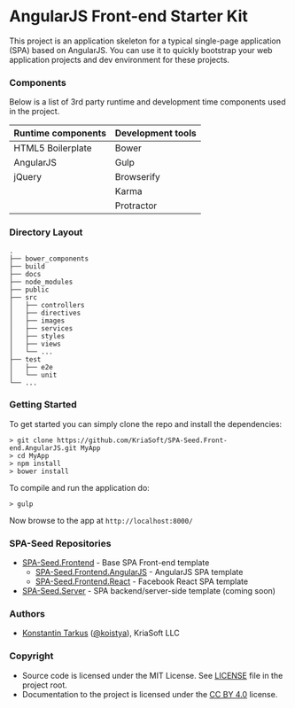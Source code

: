 AngularJS Front-end Starter Kit
===============================

This project is an application skeleton for a typical single-page application (SPA) based on AngularJS.
You can use it to quickly bootstrap your web application projects and dev environment for these projects.

### Components

Below is a list of 3rd party runtime and development time components used in the project.

| Runtime components | Development tools    |
|--------------------|----------------------|
| HTML5 Boilerplate  | Bower                |
| AngularJS          | Gulp                 |
| jQuery             | Browserify           |
|                    | Karma                |
|                    | Protractor           |

### Directory Layout

```
.
├── bower_components
├── build
├── docs
├── node_modules
├── public
├── src
│   ├── controllers
│   ├── directives
│   ├── images
│   ├── services
│   ├── styles
│   ├── views
│   └── ...
├── test
│   ├── e2e
│   └── unit
└── ...
```

### Getting Started

To get started you can simply clone the repo and install the dependencies:

```
> git clone https://github.com/KriaSoft/SPA-Seed.Front-end.AngularJS.git MyApp
> cd MyApp
> npm install
> bower install
```

To compile and run the application do:

```
> gulp
```

Now browse to the app at `http://localhost:8000/`

### SPA-Seed Repositories

 * [SPA-Seed.Frontend](https://github.com/KriaSoft/SPA-Seed.Front-end) - Base SPA Front-end template
   * [SPA-Seed.Frontend.AngularJS](https://github.com/KriaSoft/SPA-Seed.Front-end.AngularJS) - AngularJS SPA template
   * [SPA-Seed.Frontend.React](https://github.com/KriaSoft/SPA-Seed.Front-end.React) - Facebook React SPA template
 * [SPA-Seed.Server](https://github.com/KriaSoft/SPA-Seed.Server-side) - SPA backend/server-side template (coming soon)


### Authors
 * [Konstantin Tarkus](https://angel.co/koistya) ([@koistya](https://twitter.com/koistya)), KriaSoft LLC

### Copyright

 * Source code is licensed under the MIT License. See [LICENSE](./LICENSE) file in the project root.
 * Documentation to the project is licensed under the [CC BY 4.0](http://creativecommons.org/licenses/by/4.0/) license.